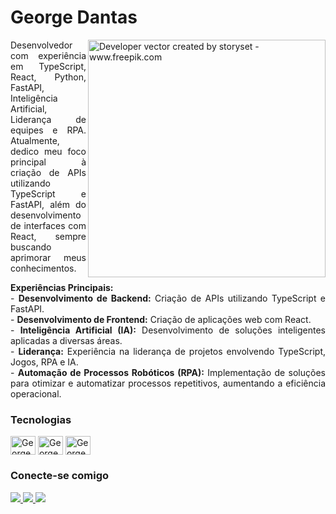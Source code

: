 <h1>
    <span>George Dantas</span>
</h1>

<img align="right" alt="Developer vector created by storyset - www.freepik.com" height="380" src="https://github.com/Georgedtx/Georgedtx/assets/56283769/c1e526bf-d5ff-4d0d-86de-f4b96329f236">

<p align="justify">
    Desenvolvedor com experiência em TypeScript, React, Python, FastAPI, Inteligência Artificial, Liderança de equipes e RPA. Atualmente, dedico meu foco principal à criação de APIs utilizando TypeScript e FastAPI, além do desenvolvimento de interfaces com React, sempre buscando aprimorar meus conhecimentos.
</p>

<p align="justify">
    <strong>Experiências Principais:</strong><br>
    - <strong>Desenvolvimento de Backend:</strong> Criação de APIs utilizando TypeScript e FastAPI.<br>
    - <strong>Desenvolvimento de Frontend:</strong> Criação de aplicações web com React.<br>
    - <strong>Inteligência Artificial (IA):</strong> Desenvolvimento de soluções inteligentes aplicadas a diversas áreas.<br>
    - <strong>Liderança:</strong> Experiência na liderança de projetos envolvendo TypeScript, Jogos, RPA e IA.<br>
    - <strong>Automação de Processos Robóticos (RPA):</strong> Implementação de soluções para otimizar e automatizar processos repetitivos, aumentando a eficiência operacional.
</p>

<h3>
    <span>Tecnologias</span>
</h3>

<div>
    <img align="center" alt="George-Typescript" height="30" width="40" src="https://cdn.jsdelivr.net/gh/devicons/devicon@latest/icons/typescript/typescript-original.svg">
    <img align="center" alt="George-React" height="30" width="40" src="https://cdn.jsdelivr.net/gh/devicons/devicon/icons/react/react-original.svg">
    <img align="center" alt="George-Python" height="30" width="40" src="https://cdn.jsdelivr.net/gh/devicons/devicon/icons/python/python-original.svg">
</div>

<h3 align="left">Conecte-se comigo</h3>
<div> 
  <a href="https://www.linkedin.com/in/georgedantasti/" target="_blank">
    <img src="https://img.shields.io/badge/-LinkedIn-%230077B5?style=for-the-badge&logo=linkedin&logoColor=white" target="_blank">
  </a> 
  <a href="mailto:george.dantas2240@gmail.com">
    <img src="https://img.shields.io/badge/Gmail-D14836?style=for-the-badge&logo=gmail&logoColor=white" target="_blank">
  </a> 
  <a href="https://wa.me/5579996470808">
    <img src="https://img.shields.io/badge/WHATSAPP-%2325D366.svg?&style=for-the-badge&logo=whatsapp&logoColor=white" />
  </a>
</div>
